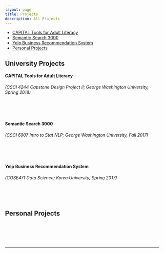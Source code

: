 ```yaml
---
layout: page
title: Projects
description: All Projects
---
```



<div class="navbar">
    <div class="navbar-inner">
        <ul class="nav">
            <li><a href="#capital">CAPITAL Tools for Adult Literacy</a></li>
            <li><a href="#ss3k">Semantic Search 3000</a></li>
            <li><a href="#yelp">Yelp Business Recommendation System</a></li>
            <li><a href="#personal">Personal Projects</a></li>
        </ul>
    </div>
</div>


## University Projects
####  <a name="capital"></a>CAPITAL Tools for Adult Literacy
###### (CSCI 4244 Capstone Design Project II; George Washington University, Spring 2018)
<br><br>


#### <a name="ss3k"></a>Semantic Search 3000
###### (CSCI 6907 Intro to Stat NLP; George Washington University, Fall 2017)
<br><br>

#### <a name="yelp"></a>Yelp Business Recommendation System
###### (COSE471 Data Science; Korea University, Spring 2017)
<br><br>

## <a name="personal"></a>Personal Projects
<br><br>
<br><br>


---
